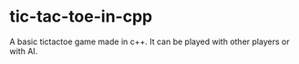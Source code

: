 # tic-tac-toe-in-cpp
A basic tictactoe game made in c++. It can be played with other players or with AI.
